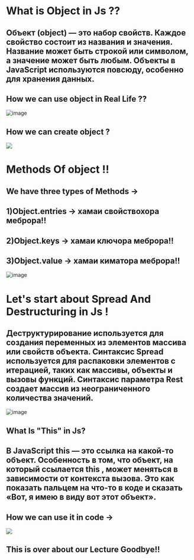 # What is Object in Js ??
## Объект (object) — это набор свойств. Каждое свойство состоит из названия и значения. Название может быть строкой или символом, а значение может быть любым. Объекты в JavaScript используются повсюду, особенно для хранения данных.
## How we can use object in Real Life ??
![image](https://github.com/yusufjannn/Object-/assets/171818496/cbcf596d-784b-45fb-8790-c6a96affbc87)
## How we can create object ?
![](https://miro.medium.com/v2/resize:fit:1400/1*hV2JxSvnzyXs6IBrmShYBw.gif)
# Methods Of object !!
## We have three types of Methods ->
## 1)Object.entries ->  хамаи свойствохора меброра!!
## 2)Object.keys -> хамаи ключора меброра!!
## 3)Object.value -> хамаи киматора меброра!!
![image](https://github.com/yusufjannn/Object-/assets/171818496/713b63e4-4247-4b14-8e1e-81e30d7233e4)
# Let's start about Spread And Destructuring in Js !
## Деструктурирование используется для создания переменных из элементов массива или свойств объекта. Синтаксис Spread используется для распаковки элементов с итерацией, таких как массивы, объекты и вызовы функций. Синтаксис параметра Rest создает массив из неограниченного количества значений.
![image](https://github.com/yusufjannn/Object-/assets/171818496/5823103c-12fb-455d-acea-d522720f58df)
## What Is "This" in Js?
## В JavaScript this — это ссылка на какой-то объект. Особенность в том, что объект, на который ссылается this , может меняться в зависимости от контекста вызова. Это как показать пальцем на что-то в коде и сказать «Вот, я имею в виду вот этот объект».
## How we can use it in code ->
![](https://miro.medium.com/v2/resize:fit:1212/1*P_6GEgL065JL7SN5ORleSQ.gif)
## This is over about our Lecture Goodbye!!
